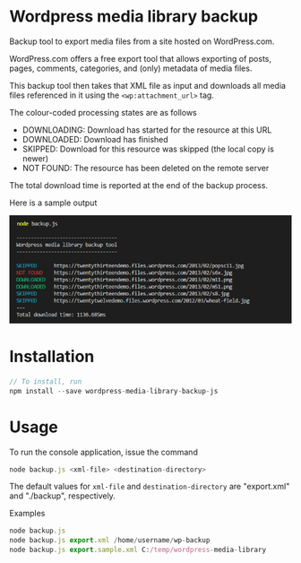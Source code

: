 # Wordpress media library backup

Backup tool to export media files from a site hosted on WordPress.com.

WordPress.com offers a free export tool that allows exporting of posts, pages, comments, categories, and (only) metadata of media files. 

This backup tool then takes that XML file as input and downloads all media files referenced in it using the `<wp:attachment_url>` tag. 

The colour-coded processing states are as follows
 - DOWNLOADING: Download has started for the resource at this URL
 - DOWNLOADED: Download has finished
 - SKIPPED: Download for this resource was skipped (the local copy is newer)
 - NOT FOUND: The resource has been deleted on the remote server

The total download time is reported at the end of the backup process.

Here is a sample output

![Sample output](sample-output.png)

# Installation
```javascript
// To install, run
npm install --save wordpress-media-library-backup-js
```

# Usage
To run the console application, issue the command
```javascript
node backup.js <xml-file> <destination-directory>
```
The default values for `xml-file` and `destination-directory` are "export.xml" and "./backup", respectively.

Examples
```javascript
node backup.js
node backup.js export.xml /home/username/wp-backup
node backup.js export.sample.xml C:/temp/wordpress-media-library
```
